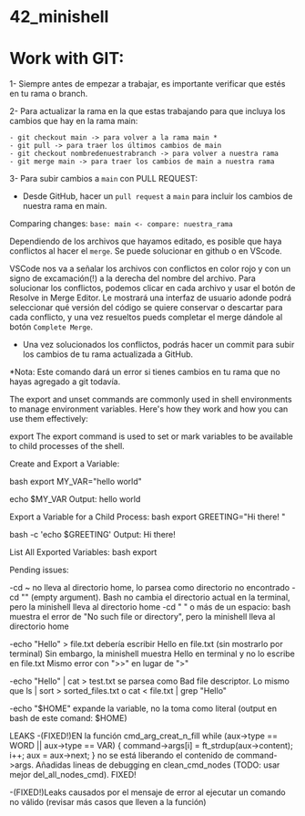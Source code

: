 # 42_minishell

# Work with GIT:
1- Siempre antes de empezar a trabajar, es importante verificar que estés en tu rama o branch.

2- Para actualizar la rama en la que estas trabajando para que incluya los cambios que hay en la rama main:

```
- git checkout main -> para volver a la rama main *
- git pull -> para traer los últimos cambios de main
- git checkout nombredenuestrabranch -> para volver a nuestra rama
- git merge main -> para traer los cambios de main a nuestra rama
```

3- Para subir cambios a `main` con PULL REQUEST:

- Desde GitHub, hacer un `pull request` a `main` para incluir los cambios de nuestra rama en main.

Comparing changes: `base: main <- compare: nuestra_rama`

Dependiendo de los archivos que hayamos editado, es posible que haya conflictos al hacer el `merge`. Se puede solucionar en github o en VScode.

VSCode nos va a señalar los archivos con conflictos en color rojo y con un signo de excamación(!) a la derecha del nombre del archivo. Para solucionar los conflictos, podemos clicar en cada archivo y usar el botón de Resolve in Merge Editor. Le mostrará una interfaz de usuario adonde podrá seleccionar qué versión del código se quiere conservar o descartar para cada conflicto, y una vez resueltos pueds completar el merge dándole al botón `Complete Merge`.

- Una vez solucionados los conflictos, podrás hacer un commit para subir los cambios de tu rama actualizada a GitHub.

*Nota: Este comando dará un error si tienes cambios en tu rama que no hayas agregado a git todavía.





The export and unset commands are commonly used in shell environments to manage environment variables. Here's how they work and how you can use them effectively:

export
The export command is used to set or mark variables to be available to child processes of the shell.

Create and Export a Variable:

bash
export MY_VAR="hello world"

echo $MY_VAR
Output:
hello world

Export a Variable for a Child Process:
bash
export GREETING="Hi there! "

bash -c 'echo $GREETING'
Output:
Hi there!

List All Exported Variables:
bash
export

Pending issues:



-cd ~ no lleva al directorio home, lo parsea como directorio no encontrado
-cd "" (empty argument). Bash no cambia el directorio actual en la terminal, pero la minishell lleva al directorio home
-cd " " o más de un espacio: bash muestra el error de "No such file or directory", pero la minishell lleva al directorio home


-echo "Hello" > file.txt  debería escribir Hello en file.txt (sin mostrarlo por terminal)
Sin embargo, la minishell muestra Hello en terminal y no lo escribe en file.txt
Mismo error con ">>" en lugar de ">"

-echo "Hello" | cat > test.txt se parsea como Bad file descriptor. Lo mismo que ls | sort > sorted_files.txt o cat < file.txt | grep "Hello" 

-echo "\$HOME" expande la variable, no la toma como literal (output en bash de este comand: $HOME)

LEAKS
-(FIXED!)EN la función cmd_arg_creat_n_fill
	while (aux->type == WORD || aux->type == VAR)
	{
		command->args[i] = ft_strdup(aux->content);
		i++;
		aux = aux->next;
	}
no se está liberando el contenido de command->args. Añadidas lineas de debugging en clean_cmd_nodes (TODO: usar mejor del_all_nodes_cmd). FIXED!

-(FIXED!)Leaks causados por el mensaje de error al ejecutar un comando no válido (revisar más casos que lleven a la función)